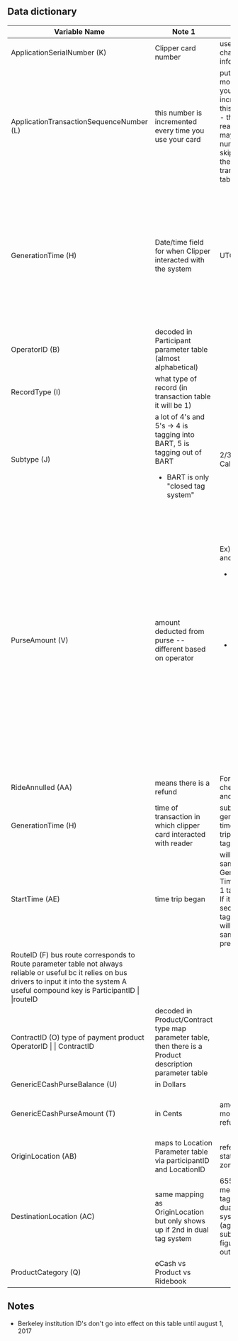 
## Data dictionary

| Variable Name                                                                                                                                                                                          | Note 1                                                                                                       | Note 2                                                                                                                                                                | Note 3                                                                                                                                                                                                                                      | Note 4                                                                                                                            | 
|----------------------------------------------------------------------------------------------------------------------------------------------------------------------------------------------------|--------------------------------------------------------------------------------------------------------------|-----------------------------------------------------------------------------------------------------------------------------------------------------------------------|---------------------------------------------------------------------------------------------------------------------------------------------------------------------------------------------------------------------------------------------|-----------------------------------------------------------------------------------------------------------------------------------| 
| ApplicationSerialNumber (K)                                                                                                                                                                        | Clipper card number                                                                                          | used for chaining information                                                                                                                                         |                                                                                                                                                                                                                                             |                                                                                                                                   | 
| ApplicationTransactionSequenceNumber (L)                                                                                                                                                           | this number is incremented every time you use your card                                                      | putting money on your card increments this number -- this is the reason you may see a number skipped in the transactions table                                        | 1 is initialization                                                                                                                                                                                                                         |                                                                                                                                   | 
| GenerationTime (H)                                                                                                                                                                                 | Date/time field for when Clipper interacted with the system                                                  | UTC                                                                                                                                                                   | subtract 8 hours (or 7 in the summer) to get local time                                                                                                                                                                                     | subtract 11 hours (or 10 in the summer) to get the date of service  <ul><li>this is because the end of date is 3 o'clock in the morning</li></ul> | 
| OperatorID (B)                                                                                                                                                                                     | decoded in Participant parameter table (almost alphabetical)                                                 |                                                                                                                                                                       |                                                                                                                                                                                                                                             |                                                                                                                                   | 
| RecordType (I)                                                                                                                                                                                     | what type of record (in transaction table it will be 1)                                                      |                                                                                                                                                                       |                                                                                                                                                                                                                                             |                                                                                                                                   | 
| Subtype (J)                                                                                                                                                                                        | a lot of 4's and 5's -> 4 is tagging into BART, 5 is tagging out of BART  <ul><li>BART is only "closed tag system"</li></ul> | 2/3 -> Caltrain                                                                                                                                                       |                                                                                                                                                                                                                                             |                                                                                                                                   | 
| PurseAmount (V)                                                                                                                                                                                    | amount deducted from purse -- different based on operator                                                    | Ex) rows 2 and 3  <ul> <li>subtype = 4 (entrance on bart), purse amount = 0 (nothing deducted)</li>  <li>subtype = 5 (exit from bart), purse amount = 2.85 (2.85 deducted for trip)</li></ul> | Ex2) rows 80 and 81  <ul><li>subtype = 2 (entrance on caltrain), purse amount = 12.75 (max fare deducted)</li>  <li>subtype = 3 (exit from caltrain), purse amount = 4 (refund of max fare - actual fare. So the price of his fare was 12.75 - 4 = 8.75)</li></ul> |                                                                                                                                   | 
| RideAnnulled (AA)                                                                                                                                                                                  | means there is a refund                                                                                      | For example, check rows 8 and 9                                                                                                                                       |                                                                                                                                                                                                                                             |                                                                                                                                   | 
| GenerationTime (H)                                                                                                                                                                                 | time of transaction in which clipper card interacted with reader                                             | subtract generation times to get trip time in 2 tag system                                                                                                            |                                                                                                                                                                                                                                             |                                                                                                                                   | 
| StartTime (AE)                                                                                                                                                                                     | time trip began                                                                                              | will be the same as the Generation Time if it's a 1 tag system. If it's the second in a 2 tag system, will be the same as the previous tag                            | this is only different on those transactions where there is a corresponding tag in                                                                                                                                                          |                                                                                                                                   | 
| RouteID (F)	bus route	corresponds to Route parameter table	not always reliable or useful bc it relies on bus drivers to input it into the system	A useful compound key is ParticipantID &#124; &#124;routeID |                                                                                                              |                                                                                                                                                                       |                                                                                                                                                                                                                                             |                                                                                                                                   | 
| ContractID (O)	type of payment product	OperatorID &#124; &#124; ContractID                                                                                                                                    | decoded in Product/Contract type map parameter table, then there is a Product description parameter table    |                                                                                                                                                                       |                                                                                                                                                                                                                                             |                                                                                                                                   | 
| GenericECashPurseBalance (U)                                                                                                                                                                       | in Dollars                                                                                                   |                                                                                                                                                                       |                                                                                                                                                                                                                                             |                                                                                                                                   | 
| GenericECashPurseAmount (T)                                                                                                                                                                        | in Cents                                                                                                     | amount of money refunded                                                                                                                                              | wether it is a deduction vs balance is indicated by the subtype                                                                                                                                                                             |                                                                                                                                   | 
| OriginLocation (AB)                                                                                                                                                                                | maps to Location Parameter table via participantID and LocationID                                            | refers to stations or zones                                                                                                                                           |                                                                                                                                                                                                                                             |                                                                                                                                   | 
| DestinationLocation (AC)                                                                                                                                                                           | same mapping as OriginLocation but only shows up if 2nd in dual tag system                                   | 65535 means its the tag in in a dual tag system (again look at subtype to figure this out)                                                                            |                                                                                                                                                                                                                                             |                                                                                                                                   | 
| ProductCategory (Q)                                                                                                                                                                                | eCash vs Product vs Ridebook                                                                                 |                                                                                                                                                                       |                                                                                                                                                                                                                                             |                                                                                                                                   | 
## Notes

* Berkeley institution ID's don't go into effect on this table until august 1, 2017
